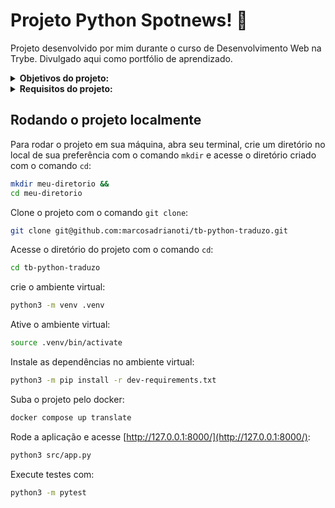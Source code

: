 # Projeto Python Spotnews! :newspaper:
Projeto desenvolvido por mim durante o curso de Desenvolvimento Web na Trybe. Divulgado aqui como portfólio de aprendizado.

<details>
<summary><strong>Objetivos do projeto:</strong></summary>
 
  * Desenvolver uma aplicação que faz consultas em notícias sobre tecnologia usando raspagem de dados no [_blog da Trybe_](https://blog.betrybe.com).
  * Verificar se sou capaz de:
    * Escrever aplicações usando Django e Django Rest Framework.
    * Desenvolver uma aplicação que usa a arquitetura Model-View-Template.
    * Trabalhar com banco de dados MYSQL.
</details>
<details>
<summary><strong> Requisitos do projeto:</strong></summary>

  * MODEL - Instanciando idiomas
  * MODEL - Conversão atributo self.data para Dicionário
  * MODEL - Listagem de Idiomas como Dicionários
  * CONTROLLER & VIEW - Endpoint Tradutor, renderizando variáveis do Backend
  * CONTROLLER - Tradução de Texto - Post
  * CONTROLLER - Tradução Reversa
  * TESTS - Histórico de Traduções
  * API GET - Endpoint de Listagem de Histórico de Traduções.
</details>
  
## Rodando o projeto localmente

Para rodar o projeto em sua máquina, abra seu terminal, crie um diretório no local de sua preferência com o comando `mkdir` e acesse o diretório criado com o comando `cd`:

```bash
mkdir meu-diretorio &&
cd meu-diretorio
```

Clone o projeto com o comando `git clone`:

```bash
git clone git@github.com:marcosadrianoti/tb-python-traduzo.git
```

Acesse o diretório do projeto com o comando `cd`:

```bash
cd tb-python-traduzo
```

crie o ambiente virtual:
```bash
python3 -m venv .venv
```

Ative o ambiente virtual:
```bash
source .venv/bin/activate
```

Instale as dependências no ambiente virtual:
```bash
python3 -m pip install -r dev-requirements.txt
```

Suba o projeto pelo docker:
```bash
docker compose up translate
```

Rode a aplicação e acesse [http://127.0.0.1:8000/](http://127.0.0.1:8000/):
```bash
python3 src/app.py
```

Execute testes com:
```bash
python3 -m pytest
```
